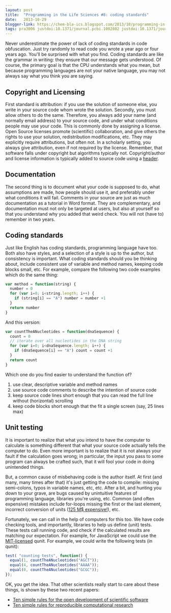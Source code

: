 ```yaml
---
layout: post
title:  "Programming in the Life Sciences #8: coding standards"
date:   2013-10-29
blogger-link: https://chem-bla-ics.blogspot.com/2013/10/programming-in-life-sciences-8-coding.html?q=programming+in+the+life+sciences
tags: pra3006 justdoi:10.1371/journal.pcbi.1002802 justdoi:10.1371/journal.pcbi.1003285
---
```


Never underestimate the power of lack of coding standards in code obfuscation. Just try randomly to
read code you wrote a year ago or four years ago. You'll be surprised with what you find. Coding
standards are like the grammar in writing: they ensure that our message gets understood. Of course,
the primary goal is that the CPU understands what you mean, but because programming languages are
not your native language, you may not always say what you think you are saying.

## Copyright and Licensing

First standard is attribution: if you use the solution of someone else, you write in your source
code whom wrote the solution. Secondly, you must allow others to do the same. Therefore, you always
add your name (and normally email address) to your source code, and under what conditions people
may use your code. This is commonly done by assigning a license. Open Source licenses promote
(scientific) collaboration, and give others the rights to use your solution, redistribution
modifications, etc. They may explicitly require attributions, but often not. In a scholarly setting,
you always give attribution, even if not required by the license. Remember, that software falls
under copyright but algorithms typically not. Copyright/author and license information is typically
added to source code using a [header](http://chem-bla-ics.blogspot.nl/2009/06/making-patches-attribution-copyright.html).

## Documentation

The second thing is to document what your code is supposed to do, what assumptions are made,
how people should use it, and preferably under what conditions it will fail. Comments in your
source are just as much documentation as a tutorial in Word format. They are complementary, and
documentation must not only be targeted at users, but also at yourself so that you understand
why you added that weird check. You will not (have to) remember in two years.

## Coding standards

Just like English has coding standards, programming language have too. Both also have styles,
and a selection of a style is up to the author, but consistency is important. What coding
standards should you be thinking about, include consistent use of variable and method names,
keeping code blocks small, etc. For example, compare the following two code examples which do
the same thing:

```javascript
var method = function(string) {
  number = 0
  for (var i=0; i<string.length; i++) {
    if (string[i] == "A") number = number +1 
  }
  return number
}
```

And this version:

```javascript
var countTheANucleotides = function(dnaSequence) {
  count = 0
  // iterate over all nucleotides in the DNA string
  for (var i=0; i<dnaSequence.length; i++) {
    if (dnaSequence[i] == "A") count = count +1 
  }
  return count
}
```

Which one do you find easier to understand the function of?

1. use clear, descriptive variable and method names
2. use source code comments to describe the intention of source code
3. keep source code lines short enough that you can read the full line without (horizontal) scrolling
4. keep code blocks short enough that the fit a single screen (say, 25 lines max)

## Unit testing

It is important to realize that what you intend to have the computer to calculate is
something different that what your source code actually tells the computer to do. Even
more important is to realize that it is not always your fault if the calculation goes
wrong; in particular, the input you pass to some program can always be crafted such,
that it will fool your code in doing unintended things.

But, a common cause of misbehaving code is the author itself. At first (and many, many
times after that) it's just getting the code to compile: missing semi-colons, typos in
variable names, etc, etc. After a bit, and hunting you down to your grave, are bugs
caused by unintuitive features of programming language, libraries you're using, etc.
Common (and often expensive) mistakes include for-loops missing the first or the last
element, incorrect conversion of units ([125 M$ expensive!](https://en.wikipedia.org/wiki/Mars_Climate_Orbiter)),
etc.

Fortunately, we can call in the help of computers for this too. We have code checking
tools, and importantly, libraries to help us define (unit) tests. These tests call
running code, and check if the calculated results are matching our expectation. For
example, for JavaScript we could use the [MIT-licensed](https://github.com/jquery/qunit/blob/master/MIT-LICENSE.txt)
qunit. For example, we could write the following tests (in qunit):

```javascript
test( "counting tests", function() {
  equal(1, countTheANucleotides("AGCT"));
  equal(4, countTheANucleotides("AAAA"));
  equal(0, countTheANucleotides("GCGC"));
});
```

OK, you get the idea. That other scientists really start to care about these things,
is shown by these two recent papers:

* [Ten simple rules for the open development of scientific software](http://dx.doi.org/10.1371/journal.pcbi.1002802)
* [Ten simple rules for reproducible computational research](http://dx.doi.org/10.1371/journal.pcbi.1003285)
